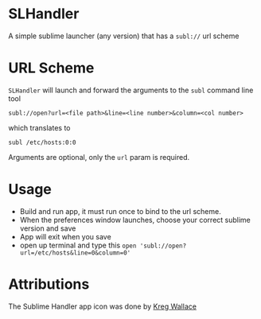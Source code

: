 SLHandler
=========

A simple sublime launcher (any version) that has a `subl://` url scheme

URL Scheme
=========

`SLHandler` will launch and forward the arguments to the `subl` command line tool
    
    subl://open?url=<file path>&line=<line number>&column=<col number>

which translates to

    subl /etc/hosts:0:0

Arguments are optional, only the `url` param is required.

Usage
=========

-    Build and run app, it must run once to bind to the url scheme.
-    When the preferences window launches, choose your correct sublime version and save
-    App will exit when you save
-    open up terminal and type this `open 'subl://open?url=/etc/hosts&line=0&column=0'`

Attributions
=========

The Sublime Handler app icon was done by [Kreg Wallace](https://profiles.wordpress.org/kreg/)
